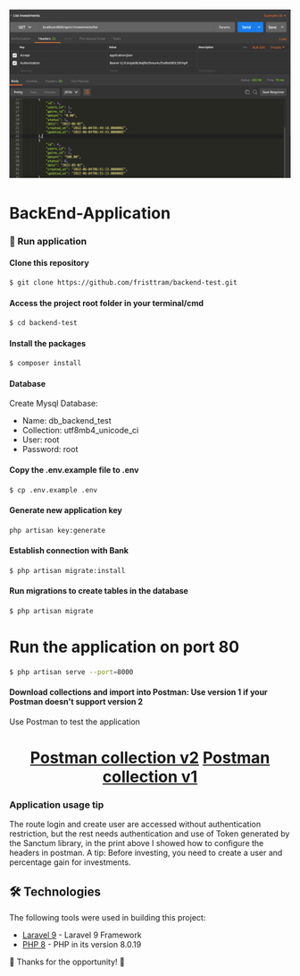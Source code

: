 <h1 align="center">
    <img alt="ConfigHeaders" title="#ConfigHeaders" src="/public/file/postman_config_headers.png" />
</h1>

# BackEnd-Application

### 🧭 Run application
#### Clone this repository
```bash
$ git clone https://github.com/fristtram/backend-test.git
```
#### Access the project root folder in your terminal/cmd
```bash
$ cd backend-test
```
#### Install the packages
```bash
$ composer install
```
#### Database
Create Mysql Database:
- Name: db_backend_test
- Collection: utf8mb4_unicode_ci
- User: root
- Password: root

#### Copy the .env.example file to .env
```bash
$ cp .env.example .env
```
#### Generate new application key
```bash
php artisan key:generate
```
#### Establish connection with Bank
```bash
$ php artisan migrate:install
```
#### Run migrations to create tables in the database
```bash
$ php artisan migrate
```
# Run the application on port 80
```bash
$ php artisan serve --port=8000
```
#### Download collections and import into Postman: Use version 1 if your Postman doesn't support version 2
Use Postman to test the application
<h1 align="center">
    <a href="/public/file/back_end_test.postman_collection_v2.json">Postman collection v2</a>
    <a href="/public/file/back_end_test.postman_collection_v1.json">Postman collection v1</a>
</h1>

### Application usage tip
The route login and create user are accessed without authentication restriction, but the rest needs authentication and use of Token generated by the Sanctum library, in the print above I showed how to configure the headers in postman.
A tip: Before investing, you need to create a user and percentage gain for investments.

## 🛠 Technologies

The following tools were used in building this project:

- [Laravel 9][Laravel9] - Laravel 9 Framework
- [PHP 8][Php8] - PHP in its version 8.0.19


🚧 Thanks for the opportunity! 🚧

[Laravel9]: https://laravel.com/docs/9.x
[Php8]: https://www.php.net/downloads
